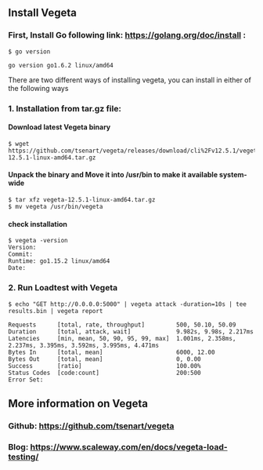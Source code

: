 ## Install Vegeta
### First, Install Go following link: https://golang.org/doc/install :
```
$ go version

go version go1.6.2 linux/amd64
```
There are two different ways of installing vegeta, you can install in either of the following ways
### 1. Installation from tar.gz file:
#### Download latest Vegeta binary
```
$ wget https://github.com/tsenart/vegeta/releases/download/cli%2Fv12.5.1/vegeta-12.5.1-linux-amd64.tar.gz
```
#### Unpack the binary and Move it into /usr/bin to make it available system-wide
```
$ tar xfz vegeta-12.5.1-linux-amd64.tar.gz
$ mv vegeta /usr/bin/vegeta
```
#### check installation
```
$ vegeta -version
Version: 
Commit: 
Runtime: go1.15.2 linux/amd64
Date: 
```
### 2. Run Loadtest with Vegeta
```
$ echo "GET http://0.0.0.0:5000" | vegeta attack -duration=10s | tee results.bin | vegeta report

Requests      [total, rate, throughput]         500, 50.10, 50.09
Duration      [total, attack, wait]             9.982s, 9.98s, 2.217ms
Latencies     [min, mean, 50, 90, 95, 99, max]  1.001ms, 2.358ms, 2.237ms, 3.395ms, 3.592ms, 3.995ms, 4.471ms
Bytes In      [total, mean]                     6000, 12.00
Bytes Out     [total, mean]                     0, 0.00
Success       [ratio]                           100.00%
Status Codes  [code:count]                      200:500  
Error Set:

```


## More information on Vegeta
### Github: https://github.com/tsenart/vegeta
### Blog: https://www.scaleway.com/en/docs/vegeta-load-testing/